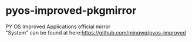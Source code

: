 # pyos-improved-pkgmirror
PY OS Improved Applications official mirror  
"System" can be found at here:https://github.com/minqwq/pyos-improved
